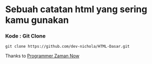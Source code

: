 # Sebuah catatan html yang sering kamu gunakan


### Kode : Git Clone
```
git clone https://github.com/dev-nichola/HTML-Dasar.git
```

Thanks to [Programmer Zaman Now](https://github.com/ProgrammerZamanNow)
